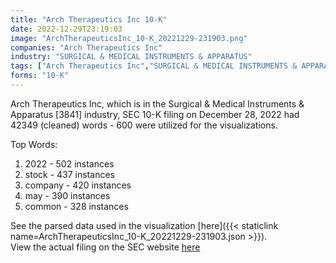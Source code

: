 ```yaml
---
title: "Arch Therapeutics Inc 10-K"
date: 2022-12-29T23:19:03
image: "ArchTherapeuticsInc_10-K_20221229-231903.png"
companies: "Arch Therapeutics Inc"
industry: "SURGICAL & MEDICAL INSTRUMENTS & APPARATUS"
tags: ["Arch Therapeutics Inc","SURGICAL & MEDICAL INSTRUMENTS & APPARATUS","12-28-2022","10-K"]
forms: "10-K"
---
```

Arch Therapeutics Inc, which is in the Surgical & Medical Instruments & Apparatus [3841] industry, SEC 10-K filing on December 28, 2022 had 42349 (cleaned) words - 600 were utilized for the visualizations.

Top Words:
1. 2022 - 502 instances
2. stock - 437 instances
3. company - 420 instances
4. may - 390 instances
5. common - 328 instances


See the parsed data used in the visualization [here]({{< staticlink name=ArchTherapeuticsInc_10-K_20221229-231903.json >}}).  
View the actual filing on the SEC website [here](https://www.sec.gov/Archives/edgar/data/1537561/0001851734-22-000752.txt)